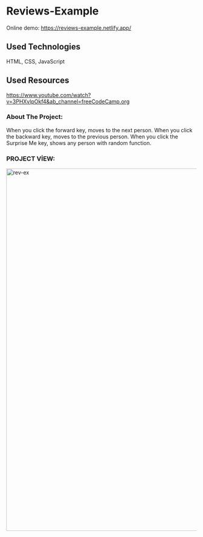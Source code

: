 # Reviews-Example

Online demo:
https://reviews-example.netlify.app/

## Used Technologies
HTML, CSS, JavaScript

## Used Resources
https://www.youtube.com/watch?v=3PHXvlpOkf4&ab_channel=freeCodeCamp.org

### About The Project:
When you click the forward key, moves to the next person. 
When you click the backward key, moves to the previous person.
When you click the Surprise Me key, shows any person with random function.

### PROJECT VİEW:

<img width="960" alt="rev-ex" src="https://user-images.githubusercontent.com/63058707/132128096-8be30661-9aa5-41aa-ac9e-aeeae74be417.png">

